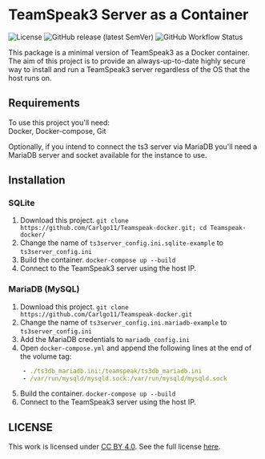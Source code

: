# TeamSpeak3 Server as a Container

![License](https://img.shields.io/github/license/Carlgo11/Teamspeak-docker?color=00b1d6&style=for-the-badge)
![GitHub release (latest SemVer)](https://img.shields.io/github/v/release/Carlgo11/Teamspeak-docker?style=for-the-badge)
![GitHub Workflow Status](https://img.shields.io/github/workflow/status/Carlgo11/Teamspeak-docker/Docker?style=for-the-badge)  

This package is a minimal version of TeamSpeak3 as a Docker container.  
The aim of this project is to provide an always-up-to-date highly secure way to install and run a TeamSpeak3 server regardless of the OS that the host runs on.

## Requirements

To use this project you'll need:  
Docker, Docker-compose, Git

Optionally, if you intend to connect the ts3 server via MariaDB you'll need a MariaDB server and socket available for the instance to use.

## Installation

### SQLite

1. Download this project. `git clone https://github.com/Carlgo11/Teamspeak-docker.git; cd Teamspeak-docker/`
1. Change the name of `ts3server_config.ini.sqlite-example` to `ts3server_config.ini`
1. Build the container. `docker-compose up --build`
1. Connect to the TeamSpeak3 server using the host IP.

### MariaDB (MySQL)

1. Download this project. `git clone https://github.com/Carlgo11/Teamspeak-docker.git`
1. Change the name of `ts3server_config.ini.mariadb-example` to `ts3server_config.ini`
1. Add the MariaDB credentials to `mariadb_config.ini`
1. Open `docker-compose.yml` and append the following lines at the end of the volume tag:

```yaml
    - ./ts3db_mariadb.ini:/teamspeak/ts3db_mariadb.ini
    - /var/run/mysqld/mysqld.sock:/var/run/mysqld/mysqld.sock
````

5. Build the container. `docker-compose up --build`
6. Connect to the TeamSpeak3 server using the host IP.

## LICENSE

This work is licensed under [CC BY 4.0](https://creativecommons.org/licenses/by/4.0/). See the full license [here](LICENSE).
